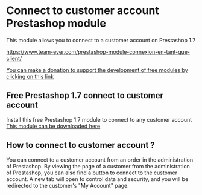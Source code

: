 # Connect to customer account Prestashop module #

This module allows you to connect to a customer account on Prestashop 1.7

https://www.team-ever.com/prestashop-module-connexion-en-tant-que-client/

[You can make a donation to support the development of free modules by clicking on this link](https://www.paypal.com/donate?hosted_button_id=3CM3XREMKTMSE)

## Free Prestashop 1.7 connect to customer account

Install this free Prestashop 1.7 module to connect to any customer account 
[This module can be downloaded here](https://www.team-ever.com/prestashop-module-connexion-en-tant-que-client/)

## How to connect to customer account ? ##
You can connect to a customer account from an order in the administration of Prestashop.
By viewing the page of a customer from the administration of Prestashop, you can also find a button to connect to the customer account.
A new tab will open to control data and security, and you will be redirected to the customer's "My Account" page.
